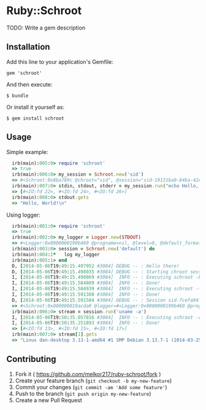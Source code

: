 # Ruby::Schroot

TODO: Write a gem description

## Installation

Add this line to your application's Gemfile:

    gem 'schroot'

And then execute:

    $ bundle

Or install it yourself as:

    $ gem install schroot

## Usage

Simple example:
     
```ruby
  irb(main):005:0> require 'schroot'
  => true
  irb(main):006:0> my_session = Schroot.new('sid')
  => #<Schroot:0x8ba789c @chroot="sid", @session="sid-19131ba0-84ba-42e5-a2fb-d2d375d61750", @location="/var/lib/schroot/mount/sid-19131ba0-84ba-42e5-a2fb-d2d375d61750">
  irb(main):007:0> stdin, stdout, stderr = my_session.run("echo Hello, World!")
  => [#<IO:fd 22>, #<IO:fd 24>, #<IO:fd 26>]
  irb(main):008:0> stdout.gets
  => "Hello, World!\n"
```
Using logger:

```ruby
  irb(main):001:0> require 'schroot'
  => true
  irb(main):002:0> my_logger = Logger.new(STDOUT)
  => #<Logger:0x0000000199b460 @progname=nil, @level=0, @default_formatter=#<Logger::Formatter:0x0000000199b438 @datetime_format=nil>, @formatter=nil, @logdev=#<Logger::LogDevice:0x0000000199b3c0 @shift_size=nil, @shift_age=nil, @filename=nil, @dev=#<IO:<STDOUT>>, @mutex=#<Logger::LogDevice::LogDeviceMutex:0x0000000199b370 @mon_owner=nil, @mon_count=0, @mon_mutex=#<Mutex:0x0000000199b2f8>>>>
  irb(main):003:0> session = Schroot.new('default') do
  irb(main):004:1*   log my_logger
  irb(main):005:1> end
  D, [2014-05-06T19:49:15.497952 #3084] DEBUG -- : Hello there!
  D, [2014-05-06T19:49:15.498035 #3084] DEBUG -- : Starting chroot session
  I, [2014-05-06T19:49:15.498069 #3084]  INFO -- : Executing schroot -b -c default
  I, [2014-05-06T19:49:15.584809 #3084]  INFO -- : Done!
  I, [2014-05-06T19:49:15.584939 #3084]  INFO -- : Executing schroot --location -c session:sid-7cefa94f-4bea-4d30-b4a9-d3008c255360
  I, [2014-05-06T19:49:15.591380 #3084]  INFO -- : Done!
  D, [2014-05-06T19:49:15.591504 #3084] DEBUG -- : Session sid-7cefa94f-4bea-4d30-b4a9-d3008c255360 with default started in /var/lib/schroot/mount/sid-7cefa94f-4bea-4d30-b4a9-d3008c255360
  => #<Schroot:0x000000019acda0 @logger=#<Logger:0x0000000199b460 @progname=nil, @level=0, @default_formatter=#<Logger::Formatter:0x0000000199b438 @datetime_format=nil>, @formatter=nil, @logdev=#<Logger::LogDevice:0x0000000199b3c0 @shift_size=nil, @shift_age=nil, @filename=nil, @dev=#<IO:<STDOUT>>, @mutex=#<Logger::LogDevice::LogDeviceMutex:0x0000000199b370 @mon_owner=nil, @mon_count=0, @mon_mutex=#<Mutex:0x0000000199b2f8>>>>, @chroot="default", @session="sid-7cefa94f-4bea-4d30-b4a9-d3008c255360", @location="/var/lib/schroot/mount/sid-7cefa94f-4bea-4d30-b4a9-d3008c255360">
  irb(main):006:0> stream = session.run('uname -a')
  I, [2014-05-06T19:50:35.057816 #3084]  INFO -- : Executing schroot -r -c sid-7cefa94f-4bea-4d30-b4a9-d3008c255360 -- uname -a
  I, [2014-05-06T19:50:35.251893 #3084]  INFO -- : Done!
  => [#<IO:fd 13>, #<IO:fd 15>, #<IO:fd 17>]
  irb(main):007:0> stream[1].gets
  => "Linux dan-desktop 3.13-1-amd64 #1 SMP Debian 3.13.7-1 (2014-03-25) x86_64 GNU/Linux\n"
```

## Contributing

1. Fork it ( https://github.com/melkor217/ruby-schroot/fork )
2. Create your feature branch (`git checkout -b my-new-feature`)
3. Commit your changes (`git commit -am 'Add some feature'`)
4. Push to the branch (`git push origin my-new-feature`)
5. Create a new Pull Request
